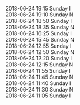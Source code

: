 2018-06-24 19:15 Sunday  I  
2018-06-24 19:10 Sunday  N  
2018-06-24 18:50 Sunday  I  
2018-06-24 18:35 Sunday  N  
2018-06-24 16:25 Sunday  I  
2018-06-24 15:45 Sunday  N  
2018-06-24 12:55 Sunday  I  
2018-06-24 12:50 Sunday  N  
2018-06-24 12:20 Sunday  I  
2018-06-24 12:15 Sunday  N  
2018-06-24 11:55 Sunday  I  
2018-06-24 11:45 Sunday  N  
2018-06-24 11:40 Sunday  I  
2018-06-24 11:30 Sunday  N  
2018-06-24 11:05 Sunday  I  
